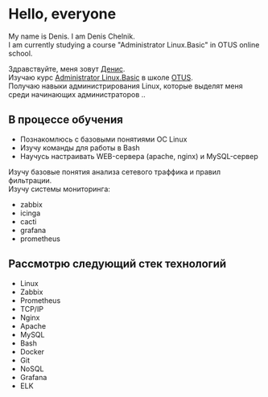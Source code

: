 Hello, everyone
===============

My name is Denis. I am Denis Chelnik.  
I am currently studying a course "Administrator Linux.Basic" in OTUS online school.  

Здравствуйте, меня зовут [Денис](https://github.com/DAChelnik).  
Изучаю курс [Administrator Linux.Basic]([https://otus.ru/lessons/cpp-specialization](https://otus.ru/lessons/linux-basic/)) в школе [OTUS](https://otus.ru/ "OTUS онлайн-образование").  
Получаю навыки администрирования Linux, которые выделят меня среди начинающих администраторов ..


В процессе обучения
-------------------------------------------------------

-  Познакомлюсь с базовыми понятиями ОС Linux
-  Изучу команды для работы в Bash
-  Научусь настраивать WEB-сервера (apache, nginx) и MySQL-сервер

Изучу базовые понятия анализа сетевого траффика и правил фильтрации.  
Изучу системы мониторинга:
-  zabbix
-  icinga
-  cacti
-  grafana
-  prometheus

Рассмотрю следующий стек технологий
-------------------------------------------------------

-  Linux
-  Zabbix
-  Prometheus
-  TCP/IP
-  Nginx
-  Apache
-  MySQL
-  Bash
-  Docker
-  Git
-  NoSQL
-  Grafana
-  ELK
